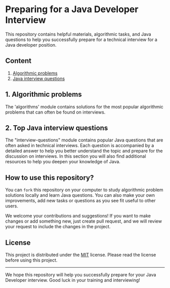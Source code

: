 # Preparing for a Java Developer Interview

This repository contains helpful materials, algorithmic tasks, and Java questions to help you successfully prepare for a
technical interview for a Java developer position.

## Content

1. [Algorithmic problems](./algorithms)
2. [Java interview questions](./interview-questions)

## 1. Algorithmic problems

The 'algorithms' module contains solutions for the most popular algorithmic problems that can often be found on
interviews.

## 2. Top Java interview questions

The "interview-questions" module contains popular Java questions that are often asked in technical interviews.
Each question is accompanied by a detailed answer to help you better understand the topic and prepare for the discussion
on interviews. In this section you will also find additional resources to help you deepen your knowledge of Java.

## How to use this repository?

You can `fork` this repository on your computer to study algorithmic problem solutions locally and learn Java questions.
You can also make your own improvements, add new tasks or questions as you see fit useful to other users.

We welcome your contributions and suggestions! If you want to make changes or add something new, just create
pull request, and we will review your request to include the changes in the project.

## License

This project is distributed under the [MIT](./LICENSE) license. Please read the license before using this project.

-------------------------------------------------------------------------------

We hope this repository will help you successfully prepare for your Java Developer interview. Good luck in your training
and interviewing!